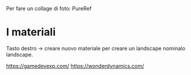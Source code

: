 Per fare un collage di foto: PureRef

# I materiali
Tasto destro -> creare nuovo materiale
per creare un landscape nominalo landscape.

https://gamedevexp.com/
https://wonderdynamics.com/
